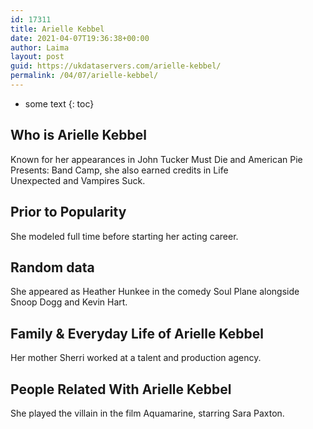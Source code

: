 ```yaml
---
id: 17311
title: Arielle Kebbel
date: 2021-04-07T19:36:38+00:00
author: Laima
layout: post
guid: https://ukdataservers.com/arielle-kebbel/
permalink: /04/07/arielle-kebbel/
---
```


* some text
{: toc}


## Who is Arielle Kebbel
                  
                  
                  
Known for her appearances in John Tucker Must Die and American Pie Presents: Band Camp, she also earned credits in Life Unexpected and Vampires Suck.
                  
              
            
              
            
                
                
                
## Prior to Popularity
                  
                  
                  
She modeled full time before starting her acting career.
                  
              
            
              
            
                
                
                
## Random data
                  
                  
                  
She appeared as Heather Hunkee in the comedy Soul Plane alongside Snoop Dogg and Kevin Hart.
                  
              
            
              
            
                
                
                
## Family & Everyday Life of Arielle Kebbel
                  
                  
                  
Her mother Sherri worked at a talent and production agency.
                  
              
            
              
            
                
                
                
## People Related With Arielle Kebbel
                  
                  
                  
She played the villain in the film Aquamarine, starring Sara Paxton.
                  
              
            
              
            
                
              
            
              
              
            
            
              
            
          
          
          